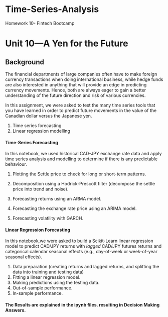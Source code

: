 # Time-Series-Analysis
Homework 10- Fintech Bootcamp

# Unit 10—A Yen for the Future

## Background

The financial departments of large companies often have to make foreign currency transactions when doing international business, while hedge funds are also interested in anything that will provide an edge in predicting currency movements. Hence, both are always eager to gain a better understanding of the future direction and risk of various currencies. 

In this assignment, we were asked to test the many time series tools that you have learned in order to predict future movements in the value of the Canadian dollar versus the Japanese yen.

1. Time series forecasting
2. Linear regression modelling

#### Time-Series Forecasting

In this notebook, we used historical CAD-JPY exchange rate data and apply time series analysis and modelling to determine if there is any predictable behaviour.

1. Plotting the Settle price to check for long or short-term patterns.
   
2. Decomposition using a Hodrick-Prescott filter (decompose the settle price into trend and noise).

3. Forecasting returns using an ARMA model.

4. Forecasting the exchange rate price using an ARIMA model.

5. Forecasting volatility with GARCH.



#### Linear Regression Forecasting

In this notebook,we were asked to build a Scikit-Learn linear regression model to predict CAD/JPY returns with *lagged* CAD/JPY futures returns and categorical calendar seasonal effects (e.g., day-of-week or week-of-year seasonal effects).

1. Data preparation (creating returns and lagged returns, and splitting the data into training and testing data)
2. Fitting a linear regression model.
3. Making predictions using the testing data.
4. Out-of-sample performance.
5. In-sample performance.

#### The Results are explained in the ipynb files. resulting in Decision Making Answers.